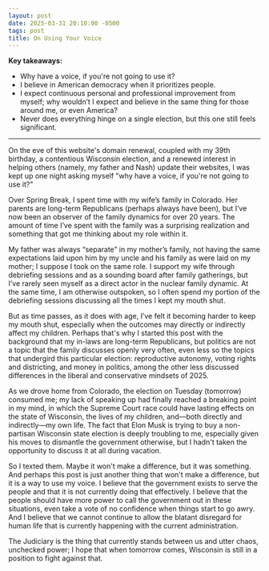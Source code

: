 ```yaml
---
layout: post
date: 2025-03-31 20:10:00 -0500
tags: post
title: On Using Your Voice
---
```


**Key takeaways:**
* Why have a voice, if you're not going to use it?
* I believe in American democracy when it prioritizes people.
* I expect continuous personal and professional improvement from myself; why wouldn’t I expect and believe in the same thing for those around me, or even America?
* Never does everything hinge on a single election, but this one still feels significant.

---

On the eve of this website's domain renewal, coupled with my 39th birthday, a contentious Wisconsin election, and a renewed interest in helping others (namely, my father and Nash) update their websites, I was kept up one night asking myself "why have a voice, if you're not going to use it?"

Over Spring Break, I spent time with my wife’s family in Colorado. Her parents are long-term Republicans (perhaps always have been), but I’ve now been an observer of the family dynamics for over 20 years. The amount of time I’ve spent with the family was a surprising realization and something that got me thinking about my role within it.

My father was always “separate” in my mother’s family, not having the same expectations laid upon him by my uncle and his family as were laid on my mother; I suppose I took on the same role. I support my wife through debriefing sessions and as a sounding board after family gatherings, but I’ve rarely seen myself as a direct actor in the nuclear family dynamic. At the same time, I am otherwise outspoken, so I often spend my portion of the debriefing sessions discussing all the times I kept my mouth shut.

But as time passes, as it does with age, I’ve felt it becoming harder to keep my mouth shut, especially when the outcomes may directly or indirectly affect my children. Perhaps that's why I started this post with the background that my in-laws are long-term Republicans, but politics are not a topic that the family discusses openly very often, even less so the topics that undergird this particular election: reproductive autonomy, voting rights and districting, and money in politics, among the other less discussed differences in the liberal and conservative mindsets of 2025.

As we drove home from Colorado, the election on Tuesday (tomorrow) consumed me; my lack of speaking up had finally reached a breaking point in my mind, in which the Supreme Court race could have lasting effects on the state of Wisconsin, the lives of my children, and—both directly and indirectly—my own life. The fact that Elon Musk is trying to buy a non-partisan Wisconsin state election is deeply troubling to me, especially given his moves to dismantle the government otherwise, but I hadn't taken the opportunity to discuss it at all during vacation.

So I texted them. Maybe it won't make a difference, but it was something. And perhaps this post is just another thing that won't make a difference, but it is a way to use my voice. I believe that the government exists to serve the people and that it is not currently doing that effectively. I believe that the people should have more power to call the government out in these situations, even take a vote of no confidence when things start to go awry. And I believe that we cannot continue to allow the blatant disregard for human life that is currently happening with the current administration.

The Judiciary is the thing that currently stands between us and utter chaos, unchecked power; I hope that when tomorrow comes, Wisconsin is still in a position to fight against that.